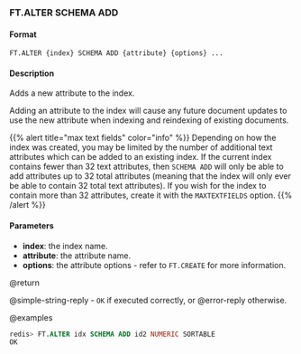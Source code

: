 
### FT.ALTER SCHEMA ADD

#### Format

```
FT.ALTER {index} SCHEMA ADD {attribute} {options} ...
```

#### Description

Adds a new attribute to the index.

Adding an attribute to the index will cause any future document updates to use the new attribute when
indexing and reindexing of existing documents.

{{% alert title="max text fields" color="info" %}}
Depending on how the index was created, you may be limited by the number of additional text
attributes which can be added to an existing index. If the current index contains fewer than 32
text attributes, then `SCHEMA ADD` will only be able to add attributes up to 32 total attributes (meaning that the
index will only ever be able to contain 32 total text attributes). If you wish for the index to
contain more than 32 attributes, create it with the `MAXTEXTFIELDS` option.
{{% /alert %}}

#### Parameters

* **index**: the index name.
* **attribute**: the attribute name.
* **options**: the attribute options - refer to `FT.CREATE` for more information.

@return

@simple-string-reply - `OK` if executed correctly, or @error-reply otherwise.

@examples

```sql
redis> FT.ALTER idx SCHEMA ADD id2 NUMERIC SORTABLE
OK
```